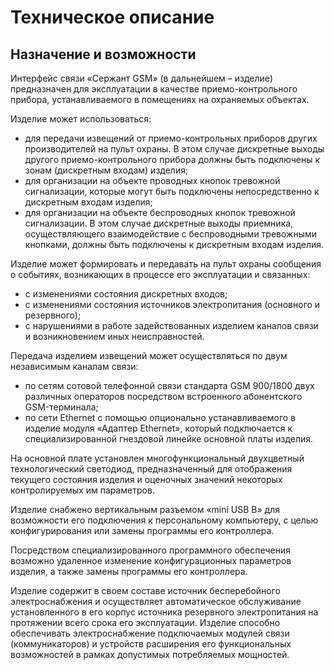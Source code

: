 # Техническое описание

## Назначение и возможности

Интерфейс связи «Сержант GSM»  (в дальнейшем – изделие) предназначен  для  эксплуатации в качестве приемо-контрольного прибора, устанавливаемого в помещениях на охраняемых объектах.

Изделие может использоваться:

* для передачи извещений от приемо-контрольных приборов других производителей на пульт охраны. В этом случае дискретные выходы другого приемо-контрольного прибора должны быть подключены к зонам (дискретным входам) изделия;
* для организации на объекте проводных кнопок тревожной сигнализации, которые могут быть подключены непосредственно к дискретным входам изделия;
* для организации на объекте беспроводных кнопок тревожной сигнализации. В этом случае дискретные выходы приемника, осуществляющего взаимодействие с беспроводными тревожными кнопками, должны быть подключены к дискретным входам изделия.

Изделие может формировать и передавать на пульт охраны сообщения о событиях, возникающих в процессе его эксплуатации и связанных:

* с изменениями состояния дискретных входов;
* с изменениями состояния источников электропитания (основного и резервного);
* с нарушениями в работе задействованных изделием каналов связи и возникновением иных неисправностей.

Передача изделием извещений может осуществляться по двум  независимым каналам связи:

* по сетям сотовой телефонной связи стандарта GSM 900/1800 двух различных операторов посредством встроенного абонентского GSM-терминала;
* по сети Ethernet с помощью опционально устанавливаемого в изделие модуля «Адаптер Ethernet», который подключается к специализированной гнездовой линейке основной платы изделия.

На основной плате установлен многофункциональный двухцветный технологический светодиод, предназначенный для отображения текущего состояния изделия и оценочных значений некоторых контролируемых им параметров.

Изделие снабжено вертикальным разъемом «mini USB B» для возможности его подключения к персональному компьютеру, с целью конфигурирования или замены программы его контроллера.

Посредством специализированного программного обеспечения возможно удаленное изменение конфигурационных параметров изделия, а также замены программы его контроллера.

Изделие содержит в своем составе источник бесперебойного электроснабжения и осуществляет автоматическое обслуживание установленного в его корпус источника резервного электропитания на протяжении всего срока его эксплуатации. Изделие способно обеспечивать электроснабжение подключаемых  модулей связи (коммуникаторов) и устройств расширения его функциональных возможностей в рамках допустимых потребляемых мощностей.


